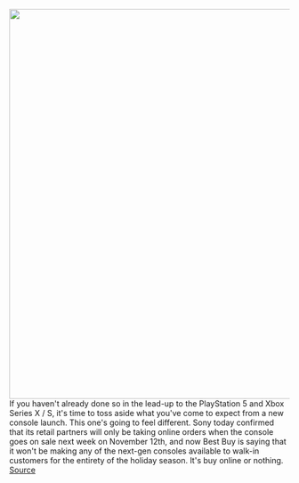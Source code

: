 <img src='https://cdn.vox-cdn.com/thumbor/gJJLPyDmG-o4A-6uKTB-w5oXmWQ=/0x0:3000x2164/1200x800/filters:focal(1116x783:1596x1263)/cdn.vox-cdn.com/uploads/chorus_image/image/67744237/1212846545.0.jpg' width='700px' /><br/>
If you haven't already done so in the lead-up to the PlayStation 5 and Xbox Series X / S, it's time to toss aside what you've come to expect from a new console launch. This one's going to feel different. Sony today confirmed that its retail partners will only be taking online orders when the console goes on sale next week on November 12th, and now Best Buy is saying that it won't be making any of the next-gen consoles available to walk-in customers for the entirety of the holiday season. It's buy online or nothing.
<a href='https://www.theverge.com/2020/11/5/21551484/best-buy-playstation-5-ps5-xbox-series-x-s-store-sales-holiday-2020'> Source <a/>